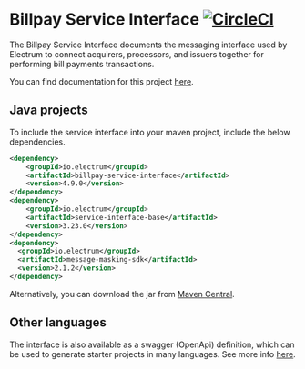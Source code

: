 # Billpay Service Interface  [![CircleCI](https://circleci.com/gh/electrumpayments/billpay-service-interface/tree/master.svg?style=shield)](https://circleci.com/gh/electrumpayments/billpay-service-interface/tree/master)

The Billpay Service Interface documents the messaging interface used by Electrum to connect acquirers, processors, and issuers together for performing bill payments transactions.

You can find documentation for this project [here](https://electrumpayments.github.io/billpay-service-interface-docs/).

## Java projects

To include the service interface into your maven project, include the below dependencies.

```xml
<dependency>
    <groupId>io.electrum</groupId>
    <artifactId>billpay-service-interface</artifactId>
    <version>4.9.0</version>
</dependency>
<dependency>
    <groupId>io.electrum</groupId>
    <artifactId>service-interface-base</artifactId>
    <version>3.23.0</version>
</dependency>
<dependency>
  <groupId>io.electrum</groupId>
  <artifactId>message-masking-sdk</artifactId>
  <version>2.1.2</version>
</dependency>
```

Alternatively, you can download the jar from [Maven Central](https://mvnrepository.com/artifact/io.electrum/billpay-service-interface).

## Other languages

The interface is also available as a swagger (OpenApi) definition, which can be used to generate starter projects in many languages. See more info [here](https://electrumpayments.github.io/billpay-service-interface-docs/specification/swagger).
